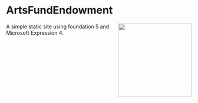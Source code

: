 ArtsFundEndowment
=================

<img align="right" height="200" src="https://github.com/tay1orjones/arts-fund-endowment/img/logo.svg">

A simple static site using foundation 5 and Microsoft Expression 4.
